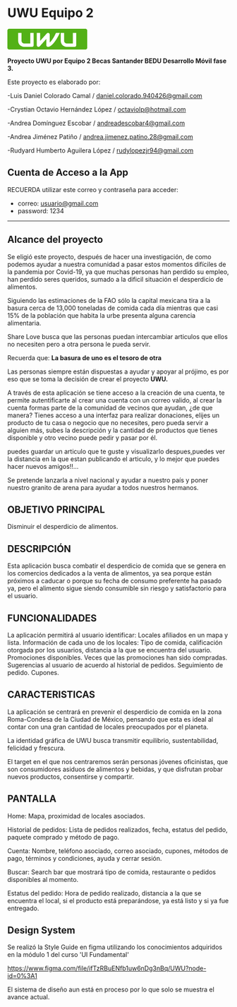 # UWU  Equipo 2

![vista de calculadora](https://github.com/reisenhead/NAMNAM-UWU/blob/master/app/src/main/res/drawable/logo_uwu.png)

<b>Proyecto UWU por Equipo 2  Becas Santander BEDU Desarrollo Móvil fase 3.</b>


Este proyecto es elaborado por:

-Luis Daniel Colorado Camal / 	daniel.colorado.940426@gmail.com

-Crystian Octavio Hernández López / octaviolp@hotmail.com

-Andrea Domínguez Escobar / 	andreadescobar4@gmail.com

-Andrea Jiménez Patiño / 		andrea.jimenez.patino.28@gmail.com

-Rudyard Humberto Aguilera López / rudylopezjr94@gmail.com


## Cuenta de Acceso a la App

RECUERDA utilizar este correo y contraseña para acceder:

- correo: usuario@gmail.com
- password: 1234 




<hr>

## Alcance del proyecto

Se eligió este proyecto, después de hacer una investigación, de como podemos ayudar a nuestra comunidad a pasar estos momentos difíciles de la pandemia por Covid-19, ya que muchas personas han perdido su empleo, han perdido seres queridos, sumado a la dificil situación el desperdicio de alimentos.

Siguiendo las estimaciones de la FAO sólo la capital mexicana tira a la basura cerca de 13,000 toneladas de comida cada día mientras que casi 15% de la población que habita la urbe presenta alguna carencia alimentaria.

Share Love busca que las personas puedan intercambiar articulos que ellos no necesiten pero a otra persona le pueda servir.

Recuerda que: <b>La basura de uno es el tesoro de otra</b>

Las personas siempre están dispuestas a ayudar y apoyar al prójimo, es por eso que se toma la decisión de crear el proyecto <b> UWU. </b>


A través de esta aplicación se tiene acceso a la creación de una cuenta, te permite autentificarte  al crear una cuenta con un correo valido, al crear la cuenta formas parte de la comunidad de vecinos que ayudan, ¿de que manera? Tienes acceso a una interfaz para realizar donaciones, elijes un producto de tu casa o negocio que no necesites, pero pueda servir a alguien más, subes la descripción y la cantidad de productos que tienes disponible y otro vecino puede pedir y pasar por él.

puedes guardar un articulo que te guste y visualizarlo despues,puedes ver la distancia en la que estan publicando el articulo, y lo mejor que puedes hacer nuevos amigos!!...


Se pretende lanzarla a nivel nacional y ayudar a nuestro país y poner nuestro granito de arena para ayudar a todos nuestros hermanos.

## OBJETIVO PRINCIPAL

Disminuir el desperdicio de alimentos.



## DESCRIPCIÓN

Esta aplicación busca combatir el desperdicio de comida que se genera en los comercios dedicados a la venta de alimentos, ya sea porque están próximos a caducar o porque su fecha de consumo preferente ha pasado ya, pero el alimento sigue siendo consumible sin riesgo y satisfactorio para el usuario.



## FUNCIONALIDADES

La aplicación permitirá al usuario identificar:
Locales afiliados en un mapa y lista.
Información de cada uno de los locales: Tipo de comida, calificación otorgada por los usuarios, distancia a la que se encuentra del usuario.
Promociones disponibles.
Veces que las promociones han sido compradas.
Sugerencias al usuario de acuerdo al historial de pedidos.
Seguimiento de pedido.
Cupones.


## CARACTERISTICAS

La aplicación se centrará en prevenir el desperdicio de comida en la zona Roma-Condesa de la Ciudad de México, pensando que esta es ideal al contar con una  gran cantidad de locales preocupados por el planeta.

La identidad gráfica de UWU busca transmitir equilibrio, sustentabilidad, felicidad y frescura.

El target en el que nos centraremos serán personas jóvenes oficinistas, que son consumidores asiduos de alimentos y bebidas, y que disfrutan probar nuevos productos, consentirse y compartir.


## PANTALLA

Home: Mapa, proximidad de locales asociados.

Historial de pedidos: Lista de pedidos realizados, fecha, estatus del pedido, paquete comprado y método de pago.

Cuenta: Nombre, teléfono asociado, correo asociado, cupones, métodos de pago, términos y condiciones, ayuda y cerrar sesión.

Buscar: Search bar que mostrará tipo de comida, restaurante o pedidos disponibles al momento.

Estatus del pedido: Hora de pedido realizado, distancia a la que se encuentra el local, si el producto está preparándose, ya está listo y si ya fue entregado.


## Design System

Se realizó la Style Guide en figma utilizando los conocimientos adquiridos en la módulo 1 del curso 'UI Fundamental'

https://www.figma.com/file/ifTzRBuENfb1uw6nDg3nBq/UWU?node-id=0%3A1

El sistema de diseño aun está en proceso por lo que solo se muestra el avance actual.
